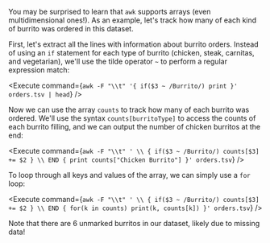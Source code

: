 <script>
import Execute from "components/Execute.svelte";
</script>

You may be surprised to learn that `awk` supports arrays (even multidimensional ones!). As an example, let's track how many of each kind of burrito was ordered in this dataset.

First, let's extract all the lines with information about burrito orders. Instead of using an `if` statement for each type of burrito (chicken, steak, carnitas, and vegetarian), we'll use the tilde operator `~` to perform a regular expression match:

<Execute command={`awk -F "\\t" '{ if($3 ~ /Burrito/) print }' orders.tsv | head`} />

Now we can use the array `counts` to track how many of each burrito was ordered. We'll use the syntax `counts[burritoType]` to access the counts of each burrito filling, and we can output the number of chicken burritos at the end:

<Execute command={`awk -F "\\t" ' \\ { if($3 ~ /Burrito/) counts[$3] += $2 } \\ END { print counts["Chicken Burrito"] }' orders.tsv`} />

To loop through all keys and values of the array, we can simply use a `for` loop:

<Execute command={`awk -F "\\t" ' \\ { if($3 ~ /Burrito/) counts[$3] += $2 } \\ END { for(k in counts) print(k, counts[k]) }' orders.tsv`} />

Note that there are 6 unmarked burritos in our dataset, likely due to missing data!
